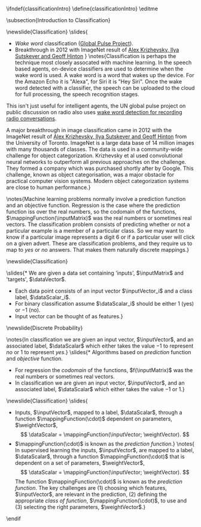 \ifndef{classificationIntro}
\define{classificationIntro}
\editme

\subsection{Introduction to Classification}

\newslide{Classification}
\slides{
* *Wake word* classification ([Global Pulse Project](https://radio.unglobalpulse.net/uganda/)).
* Breakthrough in 2012 with ImageNet result of [Alex Krizhevsky, Ilya Sutskever and Geoff Hinton](http://papers.nips.cc/paper/4824-imagenet-classification-with-deep-)
}
\notes{Classification is perhaps the technique most closely assocated with machine learning. In the speech based agents, on-device classifiers are used to determine when the wake word is used. A wake word is a word that wakes up the device. For the Amazon Echo it is "Alexa", for Siri it is "Hey Siri". Once the wake word detected with a classifier, the speech can be uploaded to the cloud for full processing, the speech recognition stages. 

This isn't just useful for intelligent agents, the UN global pulse project on public discussion on radio also uses [wake word detection for recording radio conversations](https://radio.unglobalpulse.net/uganda/). 

A major breakthrough in image classification came in 2012 with the ImageNet result of [Alex Krizhevsky, Ilya Sutskever and Geoff Hinton](http://papers.nips.cc/paper/4824-imagenet-classification-with-deep-) from the University of Toronto. ImageNet is a large data base of 14 million images with many thousands of classes. The data is used in a community-wide challenge for object categorization. Krizhevsky et al used convolutional neural networks to outperform all previous approaches on the challenge. They formed a company which was purchased shortly after by Google. This challenge, known as object categorisation, was a major obstacle for practical computer vision systems. Modern object categorization systems are close to human performance.}

\notes{Machine learning problems normally involve a prediction function and an objective function. Regression is the case where the prediction function iss over the real numbers, so the codomain of the functions, $\mappingFunction(\inputMatrix)$ was the real numbers or sometimes real vectors. The classification problem consists of predicting whether or not a particular example is a member of a particular class. So we may want to know if a particular image represents a digit 6 or if a particular user will click on a given advert. These are classification problems, and they require us to map to *yes* or *no* answers. That makes them naturally discrete mappings.}

\newslide{Classification}

\slides{* We are given a  data set containing 'inputs', $\inputMatrix$ and 'targets', $\dataVector$.
* Each data point consists of an input vector $\inputVector_i$ and a class label, $\dataScalar_i$.
* For binary classification assume $\dataScalar_i$ should be either $1$ (yes) or $-1$ (no).
* Input vector can be thought of as features.}


\newslide{Discrete Probability}

\notes{In classification we are given an input vector, $\inputVector$, and an associated label, $\dataScalar$ which either takes the value $-1$ to represent *no* or $1$ to represent *yes*.}
\slides{* Algorithms based on *prediction* function and *objective* function.
* For regression the *codomain* of the functions, $f(\inputMatrix)$ was the real numbers or sometimes real vectors. 
* In classification we are given an input vector, $\inputVector$, and an associated label, $\dataScalar$ which either takes the value $-1$ or $1$.}

\newslide{Classification}
\slides{
* Inputs, $\inputVector$, mapped to a label, $\dataScalar$, through a function $\mappingFunction(\cdot)$ dependent on parameters, $\weightVector$, 
$$
\dataScalar = \mappingFunction(\inputVector; \weightVector).
$$
* $\mappingFunction(\cdot)$ is known as the *prediction function*.}
\notes{
In supervised learning the inputs, $\inputVector$, are mapped to a label, $\dataScalar$, through a function $\mappingFunction(\cdot)$ that is dependent on a set of parameters, $\weightVector$, 
$$
\dataScalar = \mappingFunction(\inputVector; \weightVector).
$$
The function $\mappingFunction(\cdot)$ is known as the *prediction function*. The key challenges are (1) choosing which features, $\inputVector$, are relevant in the prediction, (2) defining the appropriate *class of function*, $\mappingFunction(\cdot)$, to use and (3) selecting the right parameters, $\weightVector$.}


\endif
